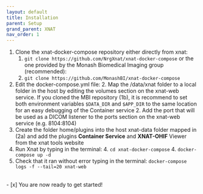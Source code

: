 ```yaml
---
layout: default
title: Installation
parent: Setup
grand_parent: XNAT
nav_order: 1
---
```




1. Clone the xnat-docker-compose repository either directly from xnat:
    1. `git clone https://github.com/NrgXnat/xnat-docker-compose`
    or the one provided by the Monash Biomedical Imaging group (recommended):
    1. `git clone https://github.com/MonashBI/xnat-docker-compose`
2. Edit the docker-compose.yml file:
    2. Map the /data/xnat folder to a local folder in the host by editing the volumes section on the xnat-web service. If you cloned the MBI repository (1b), it is recommend to set both environment variables `$DATA_DIR` and `$APP_DIR` to the same location for an easy debugging of the Container service
    2. Add the port that will be used as a DICOM listener to the ports section on the xnat-web service (e.g. 8104:8104)
3. Create the folder home/plugins into the host xnat-data folder mapped in (2a) and add the plugins **Container Service** and **XNAT-OHIF** Viewer from the xnat tools website
4. Run Xnat by typing in the terminal:
    4. `cd xnat-docker-compose`
    4. `docker-compose up -d`
5. Check that it ran without error typing in the terminal:
    `docker-compose logs -f --tail=20 xnat-web`



<br/>
- [x] You are now ready to get started!
